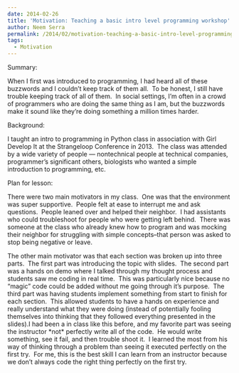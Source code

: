 ```yaml
---
date: 2014-02-26
title: 'Motivation: Teaching a basic intro level programming workshop'
author: Neem Serra
permalink: /2014/02/motivation-teaching-a-basic-intro-level-programming-workshop/
tags:
  - Motivation
---
```

Summary:

When I first was introduced to programming, I had heard all of these buzzwords and I couldn&#8217;t keep track of them all.  To be honest, I still have trouble keeping track of all of them.  In social settings, I&#8217;m often in a crowd of programmers who are doing the same thing as I am, but the buzzwords make it sound like they&#8217;re doing something a million times harder.

Background:

I taught an intro to programming in Python class in association with Girl Develop It at the Strangeloop Conference in 2013.  The class was attended by a wide variety of people &#8212; nontechnical people at technical companies, programmer&#8217;s significant others, biologists who wanted a simple introduction to programming, etc.

Plan for lesson:

There were two main motivators in my class.  One was that the environment was super supportive.  People felt at ease to interrupt me and ask questions.  People leaned over and helped their neighbor.  I had assistants who could troubleshoot for people who were getting left behind.  There was someone at the class who already knew how to program and was mocking their neighbor for struggling with simple concepts&#8211;that person was asked to stop being negative or leave.

The other main motivator was that each section was broken up into three parts.  The first part was introducing the topic with slides.  The second part was a hands on demo where I talked through my thought process and students saw me coding in real time.  This was particularly nice because no &#8220;magic&#8221; code could be added without me going through it&#8217;s purpose.  The third part was having students implement something from start to finish for each section.  This allowed students to have a hands on experience and really understand what they were doing (instead of potentially fooling themselves into thinking that they followed everything presented in the slides).I had been a in class like this before, and my favorite part was seeing the instructor \*not\* perfectly write all of the code.  He would write something, see it fail, and then trouble shoot it.  I learned the most from his way of thinking through a problem than seeing it executed perfectly on the first try.  For me, this is the best skill I can learn from an instructor because we don&#8217;t always code the right thing perfectly on the first try.
